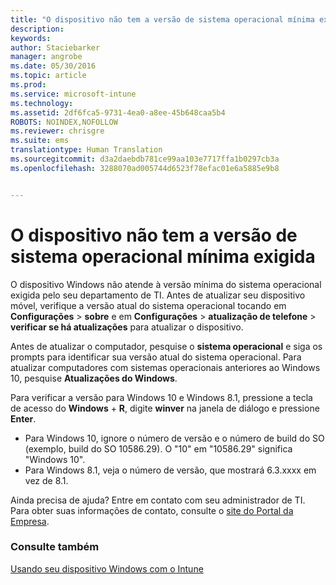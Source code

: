 ```yaml
---
title: "O dispositivo não tem a versão de sistema operacional mínima exigida | Microsoft Intune"
description: 
keywords: 
author: Staciebarker
manager: angrobe
ms.date: 05/30/2016
ms.topic: article
ms.prod: 
ms.service: microsoft-intune
ms.technology: 
ms.assetid: 2df6fca5-9731-4ea0-a8ee-45b648caa5b4
ROBOTS: NOINDEX,NOFOLLOW
ms.reviewer: chrisgre
ms.suite: ems
translationtype: Human Translation
ms.sourcegitcommit: d3a2daebdb781ce99aa103e7717ffa1b0297cb3a
ms.openlocfilehash: 3288070ad005744d6523f78efac01e6a5885e9b8


---
```



# O dispositivo não tem a versão de sistema operacional mínima exigida

O dispositivo Windows não atende à versão mínima do sistema operacional exigida pelo seu departamento de TI. Antes de atualizar seu dispositivo móvel, verifique a versão atual do sistema operacional tocando em **Configurações** &gt; **sobre** e em **Configurações** &gt; **atualização de telefone** &gt; **verificar se há atualizações** para atualizar o dispositivo.

Antes de atualizar o computador, pesquise o **sistema operacional** e siga os prompts para identificar sua versão atual do sistema operacional. Para atualizar computadores com sistemas operacionais anteriores ao Windows 10, pesquise **Atualizações do Windows**.

Para verificar a versão para Windows 10 e Windows 8.1, pressione a tecla de acesso do **Windows** + **R**, digite **winver** na janela de diálogo e pressione **Enter**.

- Para Windows 10, ignore o número de versão e o número de build do SO (exemplo, build do SO 10586.29). O "10" em "10586.29" significa "Windows 10".
- Para Windows 8.1, veja o número de versão, que mostrará 6.3.xxxx em vez de 8.1.

Ainda precisa de ajuda? Entre em contato com seu administrador de TI. Para obter suas informações de contato, consulte o [site do Portal da Empresa](http://portal.manage.microsoft.com).

### Consulte também
[Usando seu dispositivo Windows com o Intune](using-your-windows-device-with-intune.md)



<!--HONumber=Aug16_HO4-->


